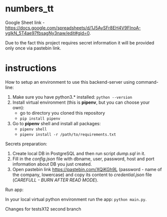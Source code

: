 # numbers_tt
Google Sheet link - https://docs.google.com/spreadsheets/d/1J5AySFr8EH4V9FInoA-vglkN_5T4ae97fbsagNy3naw/edit#gid=0.

Due to the fact this project requires secret information it will be provided only once via pastebin link.

# instructions

How to setup an environment to use this backend-server using command-line:

1. Make sure you have python3.\* installed:
   `python --version`
2. Install virtual environment (this is **pipenv**, but you can choose your own):
    - go to directory you cloned this repository
    - `pip install pipenv`
3. Go to **pipenv** shell and install all packages:
    - `pipenv shell`
    - `pipenv install -r /path/to/requirements.txt`

Secrets preparation:

1. Create local DB in PostgreSQL and then run script *dump.sql* in it.
2. Fill in the *config.json* file with dbname, user, password, host and port information about DB you just created.
3. Open pastebin link https://pastebin.com/XQiKGh9L (password - name of the company, lowercase) and copy its content to *credential.json* file (*CAREFULL - BURN AFTER READ MODE*).


Run app:

In your local virtual python environment run the app: `python main.py`.

Changes for testsX12
second branch
